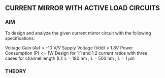 ## CURRENT MIRROR WITH ACTIVE LOAD CIRCUITS 

### AIM 

To design and analyze the given current mirror circuit with the following specifications:

Voltage Gain (Av) > -10 V/V
Supply Voltage (Vdd) = 1.8V
Power Consumption (P) <= 1W
Design for 1:1 and 1:2 current ratios
with three cases for channel length (L):
L = 180 nm ; L = 500 nm ; L = 1 μm

### THEORY 


